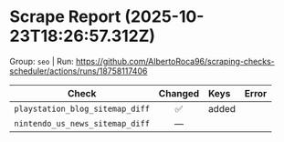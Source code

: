 # Scrape Report (2025-10-23T18:26:57.312Z)

Group: `seo`  |  Run: https://github.com/AlbertoRoca96/scraping-checks-scheduler/actions/runs/18758117406

| Check | Changed | Keys | Error |
|---|:---:|:--|:--|
| `playstation_blog_sitemap_diff` | ✅ | added |  |
| `nintendo_us_news_sitemap_diff` | — |  |  |
